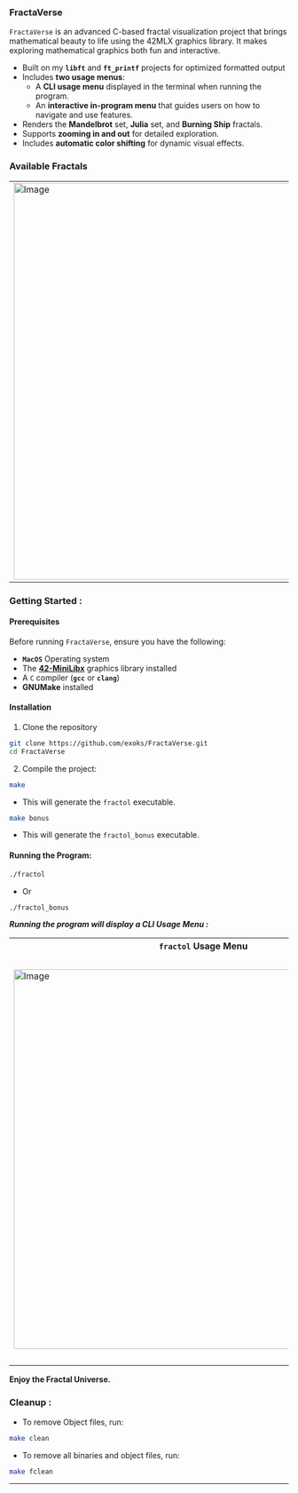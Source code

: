 ### **FractaVerse** ###

`FractaVerse` is an advanced C-based fractal visualization project that brings mathematical beauty to life using the 42MLX graphics library. It makes exploring mathematical graphics both fun and interactive.

- Built on my **`libft`** and **`ft_printf`** projects for optimized formatted output
- Includes **two usage menus**:
  - A **CLI usage menu** displayed in the terminal when running the program. 
  - An **interactive in-program menu** that guides users on how to navigate and use features. 
- Renders the **Mandelbrot** set, **Julia** set, and **Burning Ship** fractals.
- Supports **zooming in and out** for detailed exploration.
- Includes **automatic color shifting** for dynamic visual effects.

### **Available Fractals** ###
<table>
  <tr>
    <td><img width="715" alt="Image" src="https://github.com/user-attachments/assets/4c25557f-0fca-4cee-98c8-c77085853ead" /></td>
    <td><img width="715" alt="Image" src="https://github.com/user-attachments/assets/04c823f9-9248-4ee3-aa1e-274156c6395b" /></td>
    <td><img width="715" alt="Image" src="https://github.com/user-attachments/assets/56241d43-804f-4013-bd4a-1cd7e487d147" /></td>
  </tr>
</table>

### **Getting Started** : ###

#### **Prerequisites** ####
Before running `FractaVerse`, ensure you have the following:

- **`MacOS`** Operating system 
- The [**42-MiniLibx**](https://harm-smits.github.io/42docs/libs/minilibx) graphics library installed
- A `C` compiler (**`gcc`** or **`clang`**)
- **GNUMake** installed

#### **Installation** ####
1. Clone the repository
```sh
git clone https://github.com/exoks/FractaVerse.git
cd FractaVerse
```

2. Compile the project:
```sh
make
```
  * This will generate the `fractol` executable.

```sh
make bonus
```
- This will generate the `fractol_bonus` executable.

#### **Running the Program:** ####
```sh
./fractol
```
* Or 
```sh
./fractol_bonus
```
***Running the program will display a CLI Usage Menu :***

<table>
  <tr>
    <th><code>fractol</code> Usage Menu</th>
    <th><code>fractol_bonus</code> Usage Menu</th>
  </tr>
  <tr>
    <td><img width="684" alt="Image" src="https://github.com/user-attachments/assets/c801bc86-d597-4cd8-9ddf-0affbd5a06e5" /></td>
    <td><img width="735" alt="Image" src="https://github.com/user-attachments/assets/f08486f8-1c13-4d2b-8140-c1ce6d073444" /></td>
  </tr>
</table>

**Enjoy the Fractal Universe.**

### **Cleanup :** ###
* To remove Object files, run:
```sh
make clean
```

* To remove all binaries and object files, run:
```sh
make fclean
```

---
